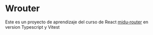 # Wrouter

Este es un proyecto de aprendizaje del curso de React [midu-router](https://github.com/midudev/aprendiendo-react/tree/master/projects/07-midu-router) en version Typescript y Vitest